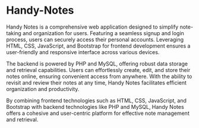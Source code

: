 # Handy-Notes

Handy Notes is a comprehensive web application designed to simplify note-taking and organization for users. Featuring a seamless signup and login process, users can securely access their personal accounts. Leveraging HTML, CSS, JavaScript, and Bootstrap for frontend development ensures a user-friendly and responsive interface across various devices.

The backend is powered by PHP and MySQL, offering robust data storage and retrieval capabilities. Users can effortlessly create, edit, and store their notes online, ensuring convenient access from anywhere. With the ability to revisit and review their notes at any time, Handy Notes facilitates efficient organization and productivity.

By combining frontend technologies such as HTML, CSS, JavaScript, and Bootstrap with backend technologies like PHP and MySQL, Handy Notes offers a cohesive and user-centric platform for effective note management and retrieval.
